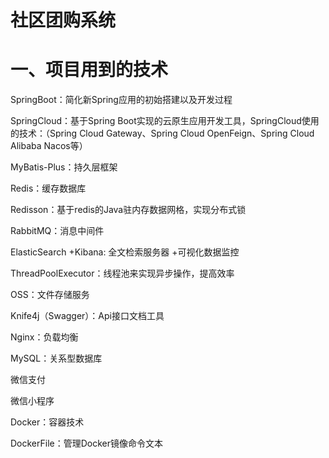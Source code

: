 # 社区团购系统

# 一、项目用到的技术

SpringBoot：简化新Spring应用的初始搭建以及开发过程

SpringCloud：基于Spring Boot实现的云原生应用开发工具，SpringCloud使用的技术：（Spring Cloud Gateway、Spring Cloud OpenFeign、Spring Cloud Alibaba Nacos等）

MyBatis-Plus：持久层框架

Redis：缓存数据库

Redisson：基于redis的Java驻内存数据网格，实现分布式锁

RabbitMQ：消息中间件

ElasticSearch +Kibana: 全文检索服务器 +可视化数据监控

ThreadPoolExecutor：线程池来实现异步操作，提高效率

OSS：文件存储服务

Knife4j（Swagger）：Api接口文档工具

Nginx：负载均衡

MySQL：关系型数据库

微信支付

微信小程序

Docker：容器技术

DockerFile：管理Docker镜像命令文本








